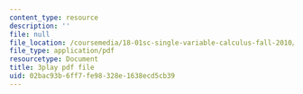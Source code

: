 ```yaml
---
content_type: resource
description: ''
file: null
file_location: /coursemedia/18-01sc-single-variable-calculus-fall-2010/02bac93b6ff7fe98328e1638ecd5cb39_PNTnmH6jsRI.pdf
file_type: application/pdf
resourcetype: Document
title: 3play pdf file
uid: 02bac93b-6ff7-fe98-328e-1638ecd5cb39
---
```

